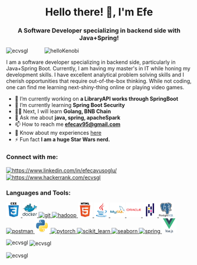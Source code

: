 <h1 align="center">Hello there! 👋, I'm Efe</h1>
<h3 align="center">A Software Developer specializing in backend side with Java+Spring!</h3>
<img align="right" alt="helloKenobi" width=400 src="https://i.giphy.com/media/xTiIzJSKB4l7xTouE8/giphy.webp">

<p align="left"> <img src="https://komarev.com/ghpvc/?username=ecvsgl&label=Profile%20views&color=0e75b6&style=flat" alt="ecvsgl" /> </p>

I am a software developer specializing in backend side, particularly in Java+Spring Boot. Currently, I am having my master's in IT while honing my development skills. I have excellent analytical problem solving skills and I cherish opportunities that require out-of-the-box thinking. While not coding, one can find me learning next-shiny-thing online or playing video games.

- 🔭 I’m currently working on **a LibraryAPI works through SpringBoot**
- 🌱 I’m currently learning **Spring Boot Security**
- 👨‍💻 Next, I will learn **Golang, BNB Chain**
- 💬 Ask me about **java, spring, apacheSpark**
- 📫 How to reach me **efecav95@gmail.com**
- 📄 Know about my experiences <a href="https://www.linkedin.com/in/efecavusoglu/">here</a>
- ⚡ Fun fact **I am a huge Star Wars nerd.**

<h3 align="left">Connect with me:</h3>
<p align="left">
<a href="https://linkedin.com/in/https://www.linkedin.com/in/efecavusoglu/" target="blank"><img align="center" src="https://raw.githubusercontent.com/rahuldkjain/github-profile-readme-generator/master/src/images/icons/Social/linked-in-alt.svg" alt="https://www.linkedin.com/in/efecavusoglu/" height="30" width="40" /></a>
<a href="https://www.hackerrank.com/https://www.hackerrank.com/ecvsgl" target="blank"><img align="center" src="https://raw.githubusercontent.com/rahuldkjain/github-profile-readme-generator/master/src/images/icons/Social/hackerrank.svg" alt="https://www.hackerrank.com/ecvsgl" height="30" width="40" /></a>
</p>

<h3 align="left">Languages and Tools:</h3>
<p align="left"> <a href="https://www.w3schools.com/css/" target="_blank" rel="noreferrer"> <img src="https://raw.githubusercontent.com/devicons/devicon/master/icons/css3/css3-original-wordmark.svg" alt="css3" width="40" height="40"/> </a> <a href="https://www.docker.com/" target="_blank" rel="noreferrer"> <img src="https://raw.githubusercontent.com/devicons/devicon/master/icons/docker/docker-original-wordmark.svg" alt="docker" width="40" height="40"/> </a> <a href="https://git-scm.com/" target="_blank" rel="noreferrer"> <img src="https://www.vectorlogo.zone/logos/git-scm/git-scm-icon.svg" alt="git" width="40" height="40"/> </a> <a href="https://hadoop.apache.org/" target="_blank" rel="noreferrer"> <img src="https://www.vectorlogo.zone/logos/apache_hadoop/apache_hadoop-icon.svg" alt="hadoop" width="40" height="40"/> </a> <a href="https://www.w3.org/html/" target="_blank" rel="noreferrer"> <img src="https://raw.githubusercontent.com/devicons/devicon/master/icons/html5/html5-original-wordmark.svg" alt="html5" width="40" height="40"/> </a> <a href="https://www.java.com" target="_blank" rel="noreferrer"> <img src="https://raw.githubusercontent.com/devicons/devicon/master/icons/java/java-original.svg" alt="java" width="40" height="40"/> </a> <a href="https://www.mysql.com/" target="_blank" rel="noreferrer"> <img src="https://raw.githubusercontent.com/devicons/devicon/master/icons/mysql/mysql-original-wordmark.svg" alt="mysql" width="40" height="40"/> </a> <a href="https://www.oracle.com/" target="_blank" rel="noreferrer"> <img src="https://raw.githubusercontent.com/devicons/devicon/master/icons/oracle/oracle-original.svg" alt="oracle" width="40" height="40"/> </a> <a href="https://pandas.pydata.org/" target="_blank" rel="noreferrer"> <img src="https://raw.githubusercontent.com/devicons/devicon/2ae2a900d2f041da66e950e4d48052658d850630/icons/pandas/pandas-original.svg" alt="pandas" width="40" height="40"/> </a> <a href="https://www.postgresql.org" target="_blank" rel="noreferrer"> <img src="https://raw.githubusercontent.com/devicons/devicon/master/icons/postgresql/postgresql-original-wordmark.svg" alt="postgresql" width="40" height="40"/> </a> <a href="https://postman.com" target="_blank" rel="noreferrer"> <img src="https://www.vectorlogo.zone/logos/getpostman/getpostman-icon.svg" alt="postman" width="40" height="40"/> </a> <a href="https://www.python.org" target="_blank" rel="noreferrer"> <img src="https://raw.githubusercontent.com/devicons/devicon/master/icons/python/python-original.svg" alt="python" width="40" height="40"/> </a> <a href="https://pytorch.org/" target="_blank" rel="noreferrer"> <img src="https://www.vectorlogo.zone/logos/pytorch/pytorch-icon.svg" alt="pytorch" width="40" height="40"/> </a> <a href="https://scikit-learn.org/" target="_blank" rel="noreferrer"> <img src="https://upload.wikimedia.org/wikipedia/commons/0/05/Scikit_learn_logo_small.svg" alt="scikit_learn" width="40" height="40"/> </a> <a href="https://seaborn.pydata.org/" target="_blank" rel="noreferrer"> <img src="https://seaborn.pydata.org/_images/logo-mark-lightbg.svg" alt="seaborn" width="40" height="40"/> </a> <a href="https://spring.io/" target="_blank" rel="noreferrer"> <img src="https://www.vectorlogo.zone/logos/springio/springio-icon.svg" alt="spring" width="40" height="40"/> </a> <a href="https://vuejs.org/" target="_blank" rel="noreferrer"> <img src="https://raw.githubusercontent.com/devicons/devicon/master/icons/vuejs/vuejs-original-wordmark.svg" alt="vuejs" width="40" height="40"/> </a> </p>

<p><img align="left" src="https://github-readme-stats.vercel.app/api/top-langs?username=ecvsgl&show_icons=true&locale=en&layout=compact" alt="ecvsgl" /></p>

<p>&nbsp;<img align="center" src="https://github-readme-stats.vercel.app/api?username=ecvsgl&show_icons=true&locale=en" alt="ecvsgl" /></p>

<p><img align="center" src="https://github-readme-streak-stats.herokuapp.com/?user=ecvsgl&theme=default" alt="ecvsgl" /></p>
